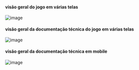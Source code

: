 #### visão geral do jogo em várias telas
![image](https://user-images.githubusercontent.com/111701513/211445307-9c5fd60f-4f6b-48f7-baad-7d92f3ae1bac.png)

#### visão geral da documentação técnica do jogo em várias telas
![image](https://user-images.githubusercontent.com/111701513/211445587-4ad3fe6e-692f-4d7e-b6be-6af7290596e9.png)

#### visão geral da documentação técnica em mobile
![image](https://user-images.githubusercontent.com/111701513/211444596-41c6036a-3b49-4dd2-9191-bd9ef667c763.png)
